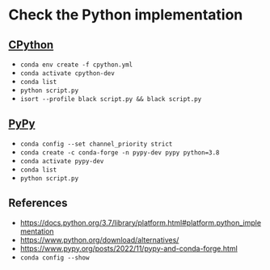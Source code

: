 # Check the Python implementation

## [CPython](https://github.com/python/cpython)

- `conda env create -f cpython.yml`
- `conda activate cpython-dev`
- `conda list`
- `python script.py`
- `isort --profile black script.py && black script.py`

## [PyPy](https://www.pypy.org/)

- `conda config --set channel_priority strict`
- `conda create -c conda-forge -n pypy-dev pypy python=3.8`
- `conda activate pypy-dev`
- `conda list`
- `python script.py`

## References

- https://docs.python.org/3.7/library/platform.html#platform.python_implementation
- https://www.python.org/download/alternatives/
- https://www.pypy.org/posts/2022/11/pypy-and-conda-forge.html
- `conda config --show`
